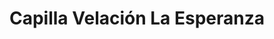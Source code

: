 ---
title: "Capilla Velación La Esperanza"
url: /puente-salas/capilla-velacion-la-esperanza/
shop: directores de funerarias
---